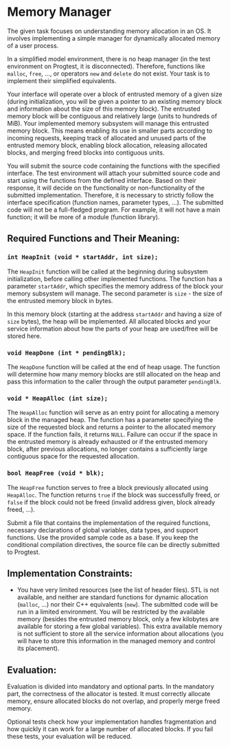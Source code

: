 # Memory Manager

The given task focuses on understanding memory allocation in an OS. It involves implementing a simple manager for dynamically allocated memory of a user process.

In a simplified model environment, there is no heap manager (in the test environment on Progtest, it is disconnected). Therefore, functions like `malloc`, `free`, ..., or operators `new` and `delete` do not exist. Your task is to implement their simplified equivalents.

Your interface will operate over a block of entrusted memory of a given size (during initialization, you will be given a pointer to an existing memory block and information about the size of this memory block). The entrusted memory block will be contiguous and relatively large (units to hundreds of MiB). Your implemented memory subsystem will manage this entrusted memory block. This means enabling its use in smaller parts according to incoming requests, keeping track of allocated and unused parts of the entrusted memory block, enabling block allocation, releasing allocated blocks, and merging freed blocks into contiguous units.

You will submit the source code containing the functions with the specified interface. The test environment will attach your submitted source code and start using the functions from the defined interface. Based on their response, it will decide on the functionality or non-functionality of the submitted implementation. Therefore, it is necessary to strictly follow the interface specification (function names, parameter types, ...). The submitted code will not be a full-fledged program. For example, it will not have a main function; it will be more of a module (function library).

## Required Functions and Their Meaning:

### `int HeapInit (void * startAddr, int size);`
The `HeapInit` function will be called at the beginning during subsystem initialization, before calling other implemented functions. The function has a parameter `startAddr`, which specifies the memory address of the block your memory subsystem will manage. The second parameter is `size` - the size of the entrusted memory block in bytes.

In this memory block (starting at the address `startAddr` and having a size of `size` bytes), the heap will be implemented. All allocated blocks and your service information about how the parts of your heap are used/free will be stored here.

### `void HeapDone (int * pendingBlk);`
The `HeapDone` function will be called at the end of heap usage. The function will determine how many memory blocks are still allocated on the heap and pass this information to the caller through the output parameter `pendingBlk`.

### `void * HeapAlloc (int size);`
The `HeapAlloc` function will serve as an entry point for allocating a memory block in the managed heap. The function has a parameter specifying the size of the requested block and returns a pointer to the allocated memory space. If the function fails, it returns `NULL`. Failure can occur if the space in the entrusted memory is already exhausted or if the entrusted memory block, after previous allocations, no longer contains a sufficiently large contiguous space for the requested allocation.

### `bool HeapFree (void * blk);`
The `HeapFree` function serves to free a block previously allocated using `HeapAlloc`. The function returns `true` if the block was successfully freed, or `false` if the block could not be freed (invalid address given, block already freed, ...).

Submit a file that contains the implementation of the required functions, necessary declarations of global variables, data types, and support functions. Use the provided sample code as a base. If you keep the conditional compilation directives, the source file can be directly submitted to Progtest.

## Implementation Constraints:

- You have very limited resources (see the list of header files). STL is not available, and neither are standard functions for dynamic allocation (`malloc`, ...) nor their C++ equivalents (`new`). The submitted code will be run in a limited environment. You will be restricted by the available memory (besides the entrusted memory block, only a few kilobytes are available for storing a few global variables). This extra available memory is not sufficient to store all the service information about allocations (you will have to store this information in the managed memory and control its placement).

## Evaluation:

Evaluation is divided into mandatory and optional parts. In the mandatory part, the correctness of the allocator is tested. It must correctly allocate memory, ensure allocated blocks do not overlap, and properly merge freed memory.

Optional tests check how your implementation handles fragmentation and how quickly it can work for a large number of allocated blocks. If you fail these tests, your evaluation will be reduced.
